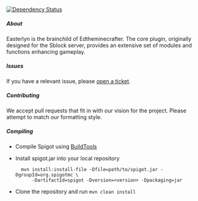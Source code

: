 [![Dependency Status](https://www.versioneye.com/user/projects/58b6b03c9fd69a004b1920f1/badge.svg?style=flat-square)](https://www.versioneye.com/user/projects/58b6b03c9fd69a004b1920f1)
##### About
Easterlyn is the brainchild of Edtheminecrafter. The core plugin, originally designed for the Sblock server, provides an extensive set of modules and functions enhancing gameplay.

##### Issues
If you have a relevant issue, please [open a ticket](https://github.com/Easterlyn/Easterlyn/issues/new).

##### Contributing
We accept pull requests that fit in with our vision for the project. Please attempt to match our formatting style.

##### Compiling
* Compile Spigot using [BuildTools](https://www.spigotmc.org/wiki/buildtools/)
* Install spigot.jar into your local repository

        mvn install:install-file -Dfile=path/to/spigot.jar -DgroupId=org.spigotmc \
            -DartifactId=spigot -Dversion=<version> -Dpackaging=jar
* Clone the repository and run `mvn clean install`
